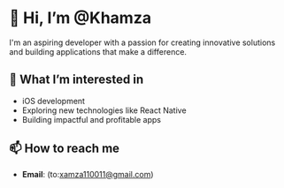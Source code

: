 # 👋 Hi, I’m @Khamza

I'm an aspiring developer with a passion for creating innovative solutions and building applications that make a difference.  

## 👀 What I’m interested in  
- iOS development  
- Exploring new technologies like React Native  
- Building impactful and profitable apps  


## 📫 How to reach me  
- **Email**: (to:xamza110011@gmail.com)  

